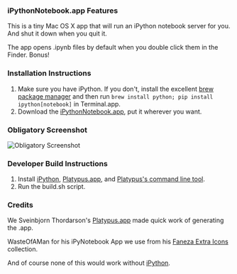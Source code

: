 ### iPythonNotebook.app Features

This is a tiny Mac OS X app that will run an iPython notebook server for you. And shut it down when you quit it.

The app opens .ipynb files by default when you double click them in the Finder. Bonus!

### Installation Instructions

1. Make sure you have iPython. If you don't, install the excellent [brew package manager](http://brew.sh) and then run ```brew install python; pip install ipython[notebook]``` in Terminal.app.
2. Download the [iPythonNotebook.app](https://github.com/dpinney/iPythonNotebookServer/releases/download/1.0.1/iPythonNotebook.app.zip), put it wherever you want.

### Obligatory Screenshot

![Obligatory Screenshot](https://raw.githubusercontent.com/dpinney/iPythonNotebookServer/master/v1.0.0%20screenshot.png)

### Developer Build Instructions

1. Install [iPython](http://ipython.org), [Platypus.app](http://www.sveinbjorn.org/platypus), and [Platypus's command line tool](http://www.sveinbjorn.org/files/manpages/PlatypusDocumentation.html#45).
2. Run the build.sh script.

### Credits

We Sveinbjorn Thordarson's [Platypus.app](http://www.sveinbjorn.org/platypus) made quick work of generating the .app.

WasteOfAMan for his iPyNotebook App we use from his [Faneza Extra Icons](http://wasteofaman.deviantart.com/art/Faneza-extra-icons-539097199) collection.

And of course none of this would work without [iPython](http://ipython.org).
